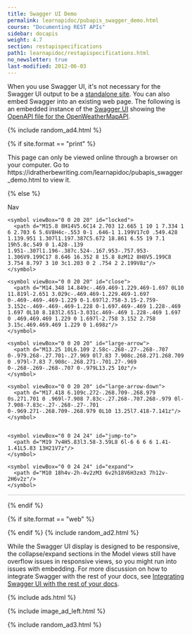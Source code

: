 ```yaml
---
title: Swagger UI Demo
permalink: learnapidoc/pubapis_swagger_demo.html
course: "Documenting REST APIs"
sidebar: docapis
weight: 4.7
section: restapispecifications
path1: learnapidoc/restapispecifications.html
no_newsletter: true
last-modified: 2012-06-03
---
```


<p>When you use Swagger UI, it's not necessary for the Swagger UI output to be a <a href="https://idratherbewriting.com/assets/files/swagger">standalone site</a>. You can also embed Swagger into an existing web page. The following is an embedded instance of the <a href="https://github.com/swagger-api/swagger-ui">Swagger UI</a> showing the <a href="https://idratherbewriting.com/docs/openapi_spec_and_generated_ref_docs/openapi_openweathermap.yml">OpenAPI file for the OpenWeatherMapAPI</a>.</p>

{% include random_ad4.html %}

{% if site.format == "print" %}
<p>This page can only be viewed online through a browser on your computer. Go to https://idratherbewriting.com/learnapidoc/pubapis_swagger_demo.html to view it.</p>
{% else %}

<p><a id="tg-sb-link" href="#"><i id="tg-sb-icon" class="fa fa-toggle-on"></i> Nav</a></p>

<link rel="stylesheet" type="text/css" href="assets/css/swagger-ui.css" >
<style>
  html
  {
    box-sizing: border-box;
    overflow: -moz-scrollbars-vertical;
    overflow-y: scroll;
  }
  *,
  *:before,
  *:after
  {
    box-sizing: inherit;
  }

  body {
    margin:0;
    background: #fafafa;
  }
</style>

<svg xmlns="http://www.w3.org/2000/svg" xmlns:xlink="http://www.w3.org/1999/xlink" style="position:absolute;width:0;height:0">
  <defs>
    <symbol viewBox="0 0 20 20" id="unlocked">
          <path d="M15.8 8H14V5.6C14 2.703 12.665 1 10 1 7.334 1 6 2.703 6 5.6V6h2v-.801C8 3.754 8.797 3 10 3c1.203 0 2 .754 2 2.199V8H4c-.553 0-1 .646-1 1.199V17c0 .549.428 1.139.951 1.307l1.197.387C5.672 18.861 6.55 19 7.1 19h5.8c.549 0 1.428-.139 1.951-.307l1.196-.387c.524-.167.953-.757.953-1.306V9.199C17 8.646 16.352 8 15.8 8z"></path>
    </symbol>

    <symbol viewBox="0 0 20 20" id="locked">
      <path d="M15.8 8H14V5.6C14 2.703 12.665 1 10 1 7.334 1 6 2.703 6 5.6V8H4c-.553 0-1 .646-1 1.199V17c0 .549.428 1.139.951 1.307l1.197.387C5.672 18.861 6.55 19 7.1 19h5.8c.549 0 1.428-.139 1.951-.307l1.196-.387c.524-.167.953-.757.953-1.306V9.199C17 8.646 16.352 8 15.8 8zM12 8H8V5.199C8 3.754 8.797 3 10 3c1.203 0 2 .754 2 2.199V8z"/>
    </symbol>

    <symbol viewBox="0 0 20 20" id="close">
      <path d="M14.348 14.849c-.469.469-1.229.469-1.697 0L10 11.819l-2.651 3.029c-.469.469-1.229.469-1.697 0-.469-.469-.469-1.229 0-1.697l2.758-3.15-2.759-3.152c-.469-.469-.469-1.228 0-1.697.469-.469 1.228-.469 1.697 0L10 8.183l2.651-3.031c.469-.469 1.228-.469 1.697 0 .469.469.469 1.229 0 1.697l-2.758 3.152 2.758 3.15c.469.469.469 1.229 0 1.698z"/>
    </symbol>

    <symbol viewBox="0 0 20 20" id="large-arrow">
      <path d="M13.25 10L6.109 2.58c-.268-.27-.268-.707 0-.979.268-.27.701-.27.969 0l7.83 7.908c.268.271.268.709 0 .979l-7.83 7.908c-.268.271-.701.27-.969 0-.268-.269-.268-.707 0-.979L13.25 10z"/>
    </symbol>

    <symbol viewBox="0 0 20 20" id="large-arrow-down">
      <path d="M17.418 6.109c.272-.268.709-.268.979 0s.271.701 0 .969l-7.908 7.83c-.27.268-.707.268-.979 0l-7.908-7.83c-.27-.268-.27-.701 0-.969.271-.268.709-.268.979 0L10 13.25l7.418-7.141z"/>
    </symbol>


    <symbol viewBox="0 0 24 24" id="jump-to">
      <path d="M19 7v4H5.83l3.58-3.59L8 6l-6 6 6 6 1.41-1.41L5.83 13H21V7z"/>
    </symbol>

    <symbol viewBox="0 0 24 24" id="expand">
      <path d="M10 18h4v-2h-4v2zM3 6v2h18V6H3zm3 7h12v-2H6v2z"/>
    </symbol>

  </defs>
</svg>

<div id="swagger-ui"></div>

<script src="{{ "assets/files/swagger/swagger-ui-bundle.js" }}"> </script>
<script src="{{ "assets/files/swagger/swagger-ui-standalone-preset.js" }}"> </script>
<script>
window.onload = function() {

  // Build a system
  const ui = SwaggerUIBundle({
    url: "https://idratherbewriting.com/docs/openapi_spec_and_generated_ref_docs/openapi_openweathermap.yml",
    // url: "http://petstore.swagger.io/v2/swagger.json",
    dom_id: '#swagger-ui',
    defaultModelsExpandDepth: -1,
    docExpansion: "full",
    deepLinking: true,
    presets: [
      SwaggerUIBundle.presets.apis,
      SwaggerUIStandalonePreset
    ],
    plugins: [
      SwaggerUIBundle.plugins.DownloadUrl
    ],
    layout: "StandaloneLayout"
  })

  window.ui = ui
}
</script>

<style>

.swagger-ui .info .title small pre {
	padding: 1px;
	background-color: #444;
}

.swagger-ui .info .title small {
    font-size: 10px;
    position: relative;
    top: -5px;
    display: inline-block;
    margin: 0 0 0 5px;
    padding: 4px;
    vertical-align: super;
    border-radius: 57px !important;
    background: #89bf04 !important;
}
.swagger-ui .info .title small pre.version {
    background-color: #89bf04;
    border: 0px;
  }
.swagger-ui pre.version {
      padding: 0px;
      max-width: 60px;
      border: 0px;
  }
.swagger-ui .info .title small pre {
      padding:0px;
  }

.swagger-ui .info .title small {
      background-color: rgb(137, 191, 4);
  }
  .swagger-ui table th, .swagger-ui table td {
      padding: 10px !important;
  }

  .swagger-ui table th {
    color: white;
    font-size:16px;
}

.swagger-ui .col_header {
    color: white !important;
}

div#swagger-ui {
    border: 1px solid #dedede;
}


.swagger-ui .info .title small pre {
	padding: 1px;
	background-color: #444;
}

.swagger-ui .info .title small {
    font-size: 10px;
    position: relative;
    top: -5px;
    display: inline-block;
    margin: 0 0 0 5px;
    padding: 4px;
    vertical-align: super;
    border-radius: 57px !important;
    background: #89bf04 !important;
}

.swagger-ui .info .title small pre.version {
    background-color: #89bf04;
  }
.swagger-ui li.tabitem {
    list-style: none !important;
}

.swagger-ui .response-col_description__inner p {
  color: white;
  font-style: normal;
  font-size: 12px;
}

.swagger-ui pre.version {
    padding: 0px;

}

.swagger-ui .info .title small pre {
    padding:0px;
}


.swagger-ui .info .title small {
    background-color: rgb(137, 191, 4);
}

.swagger-ui a.tablinks {
    margin-right: 20px;
}

.swagger-ui td.col.response-col_status {
    padding: 10px !important;
}

.swagger-ui .opblock .opblock-section-header h4 {
  font-size: 18px !important;
  font-weight: bold;
  padding: 0px;
}

.swagger-ui td.col, .swagger-ui td.col.col_header.response-col_description {
    padding: 10px;
}

.swagger-ui h4.opblock-title_normal {
    font-size: 16px;
    font-style: italic;
}

.swagger-ui h4.opblock-title_normal[id] {
    padding-bottom: 15px;
    font-style: italic;
  }


.swagger-ui {
  border: 1px solid #dedede;
}

.swagger-ui select {
    font-weight: normal !important;
    font-family: monospace;
}

.swagger-ui table {
  table-layout: auto !important;
}

.swagger-ui .scheme-container {
  padding: 0px 0px 15px 0px;
}

.swagger-ui .renderedMarkdown p {
    font-size: 14px;
}

.swagger-ui tr.response p {
  font-style: italic;
}

.swagger-ui table.model tbody tr td {
  padding: 1em !important;
}

.response-content-type.controls-accept-header small code {
    font-size: 12px;
  }

.swagger-ui .opblock-summary-path a.nostyle {
    font-family: monospace;
}


.swagger-ui .info {
  /* margin: -25px 0px !important; */
}

.swagger-ui .main span.url {
    display: none;
}

.swagger-ui span.opblock-summary-path a.nostyle {
    font-family: Monospace !important;
    size: 16px;
}

.swagger-ui .opblock-description-wrapper, .swagger-ui .opblock-external-docs-wrapper, .swagger-ui .opblock-title_normal {
    padding: 15px 20px 5px 20px;
}
.swagger-ui h1[id], .swagger-ui h2[id], .swagger-ui h3[id], .swagger-ui h4[id], .swagger-ui h5[id] {
    margin: 0px;
    padding: 0px;
}

.swagger-ui pre {
    font-family: Monaco, Monospace !important;
    font-size: 11px;
  }

h6, h6 code.highlighter-rouge {
    font-size: 16px;
}

.swagger-ui .responses-inner h4, .swagger-ui .responses-inner h5 {
  font-size: 16px;
}

.swagger-ui code {
    font-size: 12px;
}


/* disable the try it out buttons

button.btn.try-out__btn {
    display: none;
}
*/
</style>

{% endif %}

<style>
.navToggle {
  display: none !important;
}
.expand {
  width: 100%;
  margin-left: 10%;
  margin-right: 10%;
}
#tg-sb-link:hover, #tg-sb-link:active, #tg-sb-link {
  text-decoration: none !important;
}
</style>

{% if site.format == "web" %}
<script>
        $(document).ready(function() {
            $("#tg-sb-link").click(function() {
                $("#sidebar").toggleClass('navToggle');
                $(".container").toggleClass('expand');
                $("#tg-sb-icon").toggleClass('fa-toggle-on');
                $("#tg-sb-icon").toggleClass('fa-toggle-off');
            });
        });
</script>
{% endif %}
{% include random_ad2.html %}

<p class="note">While the Swagger UI display is designed to be responsive, the collapse/expand sections in the Model views still have overflow issues in responsive views, so you might run into issues with embedding. For more discussion on how to integrate Swagger with the rest of your docs, see <a href="pubapis_combine_swagger_and_guide.html">Integrating Swagger UI with the rest of your docs</a>.</p>

{% include ads.html %}

{% include image_ad_left.html %}

{% include random_ad3.html %}
